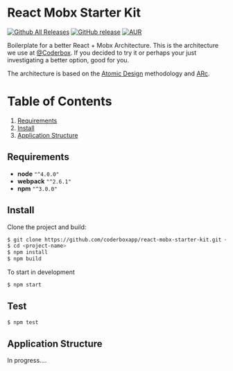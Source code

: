# React Mobx Starter Kit
[![Github All Releases](https://img.shields.io/github/downloads/coderboxapp/react-mobx-starter-kit/total.svg)](https://github.com/coderboxapp/react-mobx-starter-kit/releases/tag/v1.0.0)
[![GitHub release](https://img.shields.io/github/release/coderboxapp/react-mobx-starter-kit.svg)]()
[![AUR](https://img.shields.io/aur/license/yaourt.svg)](https://github.com/coderboxapp/react-mobx-starter-kit/blob/master/LICENSE)

Boilerplate for a better React + Mobx Architecture. This is the architecture we use at [@Coderbox](https://www.coderbox.me). If you decided to try it or perhaps your just investigating a better option, good for you.

The architecture is based on the [Atomic Design](http://bradfrost.com/blog/post/atomic-web-design/) methodology and [ARc](https://github.com/diegohaz/arc).

# Table of Contents
1. [Requirements](#requirements)
2. [Install](#install)
3. [Application Structure](#structure)

## Requirements
* **node**  `"^4.0.0"`
* **webpack** `"^2.6.1"`
* **npm** `"^3.0.0"`

## Install

Clone the project and build:

```bash
$ git clone https://github.com/coderboxapp/react-mobx-starter-kit.git <project-name>
$ cd <project-name>
$ npm install
$ npm build
```
To start in development

```bash
$ npm start
```

## Test

```bash
$ npm test
```

## Application Structure

In progress....